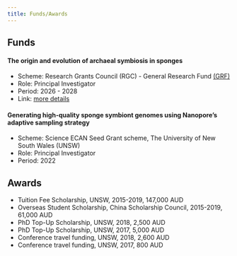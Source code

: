```yaml
---
title: Funds/Awards
---
```


## Funds

#### The origin and evolution of archaeal symbiosis in sponges

- Scheme: Research Grants Council (RGC) - General Research Fund [(GRF)](https://www.ugc.edu.hk/eng/rgc/funding_opport/grf/)
- Role: Principal Investigator
- Period: 2026 - 2028
- Link: [more details](https://cerg1.ugc.edu.hk/cergprod/scrrm00542.jsp?proj_id=16103925&old_proj_id=null&proj_title=&isname=&ioname=weizhi&institution=&subject=&pages=1&year=&theSubmit=16103925)

#### Generating high-quality sponge symbiont genomes using Nanopore’s adaptive sampling strategy

- Scheme: Science ECAN Seed Grant scheme, The University of New South Wales (UNSW)
- Role: Principal Investigator
- Period: 2022 


## Awards

- Tuition Fee Scholarship, UNSW, 2015-2019, 147,000 AUD
- Overseas Student Scholarship, China Scholarship Council, 2015-2019, 61,000 AUD
- PhD Top-Up Scholarship, UNSW, 2018, 2,500 AUD
- PhD Top-Up Scholarship, UNSW, 2017, 5,000 AUD
- Conference travel funding, UNSW, 2018, 2,600 AUD
- Conference travel funding, UNSW, 2017, 800 AUD
